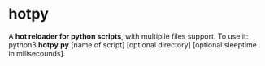 # hotpy
A **hot reloader for python scripts**, with multipile files support.
To use it: python3 **hotpy.py** [name of script] [optional directory] [optional sleeptime in milisecounds].
